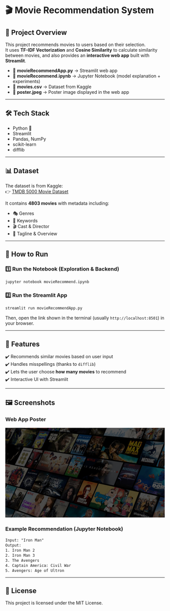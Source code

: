 # 🎬 Movie Recommendation System  

## 📌 Project Overview  
This project recommends movies to users based on their selection.  
It uses **TF-IDF Vectorization** and **Cosine Similarity** to calculate similarity between movies, and also provides an **interactive web app** built with **Streamlit**.  

- 📂 **movieRecommendApp.py** → Streamlit web app  
- 📂 **movieRecommend.ipynb** → Jupyter Notebook (model explanation + experiments)  
- 📂 **movies.csv** → Dataset from Kaggle  
- 📂 **poster.jpeg** → Poster image displayed in the web app  

---

## 🛠️ Tech Stack  
- Python 🐍  
- Streamlit  
- Pandas, NumPy  
- scikit-learn  
- difflib  

---

## 📊 Dataset  
The dataset is from Kaggle:  
👉 [TMDB 5000 Movie Dataset](https://www.kaggle.com/datasets/tmdb/tmdb-movie-metadata)  

It contains **4803 movies** with metadata including:  
- 🎭 Genres  
- 📝 Keywords  
- 🎬 Cast & Director  
- 🎯 Tagline & Overview  

---

## 🚀 How to Run  

### 1️⃣ Run the Notebook (Exploration & Backend)  
```bash
jupyter notebook movieRecommend.ipynb
```

### 2️⃣ Run the Streamlit App  
```bash
streamlit run movieRecommendApp.py
```

Then, open the link shown in the terminal (usually `http://localhost:8501`) in your browser.  

---

## 🌟 Features  
✔️ Recommends similar movies based on user input  
✔️ Handles misspellings (thanks to `difflib`)  
✔️ Lets the user choose **how many movies** to recommend  
✔️ Interactive UI with Streamlit  

---

## 🖼️ Screenshots  

### Web App Poster  
![Poster](poster.jpeg)  

### Example Recommendation (Jupyter Notebook)  
```
Input: "Iron Man"  
Output:  
1. Iron Man 2  
2. Iron Man 3  
3. The Avengers  
4. Captain America: Civil War  
5. Avengers: Age of Ultron  
```

 

---

## 📜 License  
This project is licensed under the MIT License.  
